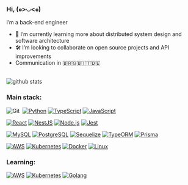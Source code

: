 ### Hi, (๑>◡<๑)

I’m a back-end engineer
- 🌱 I’m currently learning more about distributed system design and software architecture
- 🛠️ I’m looking to collaborate on open source projects and API improvements
- Communication in 🇧🇷🇬🇧🇮🇹🇩🇪

<br>

 <picture decoding="async" loading="lazy">
  <img alt="github stats" src="https://pixel-profile-ui.vercel.app/api/github-stats?username=fmo00&include_all_commits=true&pixelate_avatar=true&theme=journey&theme=journey&color=%23ffffffFF">
</picture>

 <br> 
  
### Main stack:

![Git](https://img.shields.io/badge/-Git-0D1117?style=for-the-badge&logo=git&labelColor=0D1117)&nbsp;
[![Python](https://img.shields.io/badge/Python-Language-3776AB?style=for-the-badge&logo=python&logoColor=white&labelColor=black)](https://www.python.org/)
[![TypeScript](https://img.shields.io/badge/TypeScript-Language-3178C6?style=for-the-badge&logo=typescript&logoColor=white&labelColor=black)](https://www.typescriptlang.org/)
[![JavaScript](https://img.shields.io/badge/JavaScript-Language-F7DF1E?style=for-the-badge&logo=javascript&logoColor=black&labelColor=black)](https://developer.mozilla.org/en-US/docs/Web/JavaScript)

[![React](https://img.shields.io/badge/React-Library-61DAFB?style=for-the-badge&logo=react&logoColor=white&labelColor=black)](https://reactjs.org/)
[![NestJS](https://img.shields.io/badge/NestJS-Framework-E0234E?style=for-the-badge&logo=nestjs&logoColor=white&labelColor=black)](https://nestjs.com/)
[![Node.js](https://img.shields.io/badge/Node.js-Runtime-339933?style=for-the-badge&logo=node.js&logoColor=white&labelColor=black)](https://nodejs.org/)
[![Jest](https://img.shields.io/badge/Jest-Testing%20Framework-C21325?style=for-the-badge&logo=jest&logoColor=white&labelColor=black)](https://jestjs.io/)

[![MySQL](https://img.shields.io/badge/MySQL-Database-4479A1?style=for-the-badge&logo=mysql&logoColor=white&labelColor=black)](https://www.mysql.com/)
[![PostgreSQL](https://img.shields.io/badge/PostgreSQL-Database-336791?style=for-the-badge&logo=postgresql&logoColor=white&labelColor=black)](https://www.postgresql.org/)
[![Sequelize](https://img.shields.io/badge/Sequelize-ORM-52B0E7?style=for-the-badge&logo=sequelize&logoColor=white&labelColor=black)](https://sequelize.org/)
[![TypeORM](https://img.shields.io/badge/TypeORM-ORM-376E9D?style=for-the-badge&logo=typeorm&logoColor=white&labelColor=black)](https://typeorm.io/)
[![Prisma](https://img.shields.io/badge/Prisma-Modern%20Database%20Access-2D3748?style=for-the-badge&logo=prisma&logoColor=white&labelColor=black)](https://www.prisma.io/)

[![AWS](https://img.shields.io/badge/AWS-Amazon%20Web%20Services-232F3E?style=for-the-badge&logo=amazon-aws&logoColor=white&labelColor=black)](https://aws.amazon.com/)
[![Kubernetes](https://img.shields.io/badge/Kubernetes-Cluster%20Orchestration-326CE5?style=for-the-badge&logo=kubernetes&logoColor=white&labelColor=black)](https://kubernetes.io/)
[![Docker](https://img.shields.io/badge/Docker-Container%20Technology-2496ED?style=for-the-badge&logo=docker&logoColor=white&labelColor=black)](https://www.docker.com/)
[![Linux](https://img.shields.io/badge/Linux-FCC624?style=for-the-badge&logo=linux&logoColor=black&labelColor=white)]([https://www.docker.com/](https://www.linux.org/))

### Learning:

[![AWS](https://img.shields.io/badge/AWS-Amazon%20Web%20Services-232F3E?style=for-the-badge&logo=amazon-aws&logoColor=white&labelColor=black)](https://aws.amazon.com/)
[![Kubernetes](https://img.shields.io/badge/Kubernetes-Cluster%20Orchestration-326CE5?style=for-the-badge&logo=kubernetes&logoColor=white&labelColor=black)](https://kubernetes.io/)
[![Golang](https://img.shields.io/badge/Go-00ADD8?style=for-the-badge&logo=go&logoColor=white&labelColor=black)](https://go.dev/)

